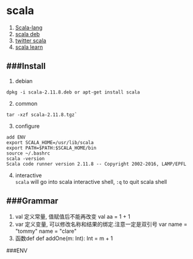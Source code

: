scala
========
1. [Scala-lang](http://www.scala-lang.org/download/)
2. [scala deb](http://downloads.lightbend.com/scala/2.11.8/scala-2.11.8.deb)
3. [twitter scala](https://twitter.github.io/scala_school/zh_cn/)
4. [scala learn](http://zh.scala-tour.com/#/basics-contents)

###Install
-------------
1. debian 
```
dpkg -i scala-2.11.8.deb or apt-get install scala
```

2. common
```
tar -xzf scala-2.11.8.tgz`
```

3. configure
```
add ENV
export SCALA_HOME=/usr/lib/scala
export PATH=$PATH:$SCALA_HOME/bin
source ~/.bashrc
scala -version
Scala code runner version 2.11.8 -- Copyright 2002-2016, LAMP/EPFL
```

4. interactive<br />
`scala` will go into scala interactive shell, 
`:q`  to quit scala shell

###Grammar
-------------
1. val 定义常量, 值赋值后不能再改变
    val aa = 1 + 1
2. var 定义变量, 可以修改名称和结果的绑定.注意一定是双引号
    var name = "tommy"
        name = "clare"
3. 函数def 
    def addOne(m: Int): Int = m + 1


###ENV
